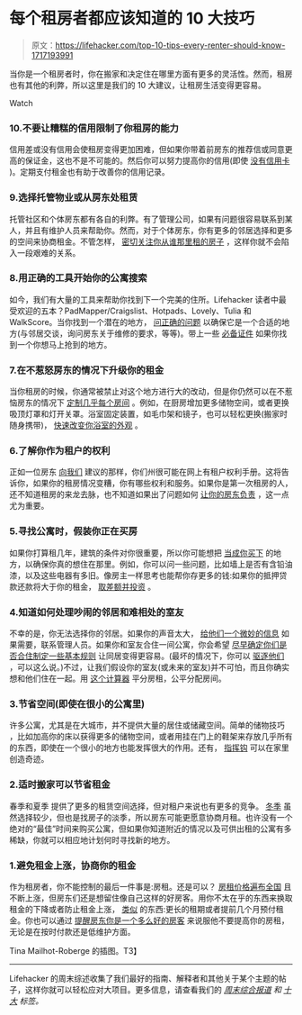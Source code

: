 # 每个租房者都应该知道的 10 大技巧

> 原文：<https://lifehacker.com/top-10-tips-every-renter-should-know-1717193991>

当你是一个租房者时，你在搬家和决定住在哪里方面有更多的灵活性。然而，租房也有其他的利弊，所以这里是我们的 10 大建议，让租房生活变得更容易。

Watch

### 10.不要让糟糕的信用限制了你租房的能力

信用差或没有信用会使租房变得更加困难，但如果你带着前房东的推荐信或同意更高的保证金，这也不是不可能的。然后你可以努力提高你的信用(即使 [没有信用卡](http://lifehacker.com/build-good-credit-without-credit-cards-5464401) )。定期支付租金也有助于改善你的信用记录。

### 9.选择托管物业或从房东处租赁

托管社区和个体房东都有各自的利弊。有了管理公司，如果有问题很容易联系到某人，并且有维护人员来帮助你。然而，对于个体房东，你有更多的邻居选择和更多的空间来协商租金。不管怎样， [密切关注你从谁那里租的房子](http://lifehacker.com/what-do-i-need-to-look-out-for-in-an-apartment-landlord-5850768) ，这样你就不会陷入一段艰难的关系。

### 8.用正确的工具开始你的公寓搜索

如今，我们有大量的工具来帮助你找到下一个完美的住所。Lifehacker 读者中最受欢迎的五本？PadMapper/Craigslist、Hotpads、Lovely、Tulia 和 WalkScore。当你找到一个潜在的地方， [问正确的问题](http://lifehacker.com/find-the-perfect-apartment-for-you-by-asking-the-right-5862599) 以确保它是一个合适的地方(与邻居交谈，询问房东关于维修的要求，等等)。带上一些 [必备证件](http://lifehacker.com/keep-these-documents-ready-when-you-go-apartment-huntin-1558995314) 如果你找到一个你想马上抢到的地方。 

### 7.在不惹怒房东的情况下升级你的租金

当你租房的时候，你通常被禁止对这个地方进行大的改动，但是你仍然可以在不惹恼房东的情况下 [定制几乎每个房间](http://lifehacker.com/how-can-i-upgrade-my-rental-apartment-without-upsetting-5987860) 。例如，在厨房增加更多储物空间，或者更换吸顶灯罩和灯开关罩。浴室固定装置，如毛巾架和镜子，也可以轻松更换(搬家时随身携带)， [快速改变你浴室的外观](http://lifehacker.com/simple-renovations-bring-affordable-improvements-to-ren-1608277702) 。

### 6.了解你作为租户的权利

正如一位房东 [向我们](http://lifehacker.com/how-to-avoid-getting-screwed-when-renting-an-apartment-5700982) 建议的那样，你们州很可能在网上有租户权利手册。这将告诉你，如果你的租房情况变糟，你有哪些权利和服务。如果你是第一次租房的人，还不知道租房的来龙去脉，也不知道如果出了问题如何 [让你的房东负责](http://lifehacker.com/how-can-i-hold-my-landlord-accountable-when-something-g-30770710) ，这一点尤为重要。

### 5.寻找公寓时，假装你正在买房

如果你打算租几年，建筑的条件对你很重要，所以你可能想把 [当成你买下](http://lifehacker.com/seven-things-i-wish-i-knew-before-getting-my-first-apar-1527417320) 的地方，以确保你真的想住在那里。例如，你可以问一些问题，比如墙上是否有含铅油漆，以及这些电器有多旧。像房主一样思考也能帮你存更多的钱:如果你的抵押贷款还款将大于你的租金， [取差额并投资](http://lifehacker.com/rent-a-home-while-investing-like-a-homeowner-5485177) 。

### 4.知道如何处理吵闹的邻居和难相处的室友

不幸的是，你无法选择你的邻居。如果你的声音太大， [给他们一个微妙的信息](http://lifehacker.com/how-to-complain-about-your-noisy-neighbors-without-bein-5868482#_ga=1.105588355.1463843110.1436372135) 如果需要，联系管理人员。如果你和室友合住一间公寓，你会希望 [尽早确定你们是否合住](http://lifehacker.com/how-can-i-spot-a-horrible-roommate-before-i-move-in-732317810)[制定一些基本规则](http://lifehacker.com/how-to-be-a-good-roommate-and-deal-with-those-who-arent-5611551) 让同居变得更容易。(最坏的情况下，你可以 [驱逐他们](http://lifehacker.com/how-to-evict-your-crappy-roommate-5813681) ，可以这么说。)不过，让我们假设你的室友(或未来的室友)并不可怕，而且你确实想和他们住在一起。用 [这个计算器](http://lifehacker.com/this-calculator-helps-roommates-choose-rooms-and-split-1570391217) 平分房租，公平分配房间。

### 3.节省空间(即使在很小的公寓里)

许多公寓，尤其是在大城市，并不提供大量的居住或储藏空间。简单的储物技巧 ，比如加高你的床以获得更多的储物空间，或者用挂在门上的鞋架来存放几乎所有的东西，即使在一个很小的地方也能发挥很大的作用。还有， [指挥钩](http://lifehacker.com/15-brilliant-things-you-can-do-with-command-hooks-1355369802) 可以在家里创造奇迹。

### 2.适时搬家可以节省租金

春季和夏季 提供了更多的租赁空间选择，但对租户来说也有更多的竞争。 [冬季](http://lifehacker.com/save-the-most-money-when-renting-an-apartment-by-moving-1308719729) 虽然选择较少，但也是找房子的淡季，所以房东可能更愿意协商月租。也许没有一个绝对的“最佳”时间来购买公寓，但如果你知道附近的情况以及可供出租的公寓有多稀缺，你就可以相应地计划何时寻找新的地方。

### 1.避免租金上涨，协商你的租金

作为租房者，你不能控制的最后一件事是:房租。还是可以？ [房租价格遍布全国](http://lifehacker.com/how-much-do-you-pay-for-rent-1617581747) 且不断上涨，但房东们还是想留住像自己这样的好房客。用你不太在乎的东西来换取租金的下降或者防止租金上涨， [类似](http://lifehacker.com/how-can-i-effectively-negotiate-my-rent-1490551219) 的东西:更长的租期或者提前几个月预付租金。你也可以通过 [提醒房东你是一个多么好的房客](http://lifehacker.com/how-to-avoid-a-rent-increase-5796500) 来说服他不要提高你的房租，无论是在按时付款还是低维护方面。

Tina Mailhot-Roberge 的插图。T3】

* * *

Lifehacker 的周末综述收集了我们最好的指南、解释者和其他关于某个主题的帖子，这样你就可以轻松应对大项目。更多信息，请查看我们的 [*周末综合报道*](http://lifehacker.com/tag/weekend-roundup) *和* [*十大*](http://lifehacker.com/tag/lifehacker-top-10) *标签。*